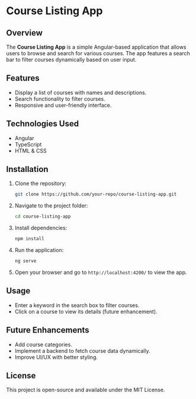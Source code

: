 # Course Listing App

## Overview
The **Course Listing App** is a simple Angular-based application that allows users to browse and search for various courses. The app features a search bar to filter courses dynamically based on user input.

## Features
- Display a list of courses with names and descriptions.
- Search functionality to filter courses.
- Responsive and user-friendly interface.

## Technologies Used
- Angular
- TypeScript
- HTML & CSS

## Installation
1. Clone the repository:
   ```bash
   git clone https://github.com/your-repo/course-listing-app.git
   ```
2. Navigate to the project folder:
   ```bash
   cd course-listing-app
   ```
3. Install dependencies:
   ```bash
   npm install
   ```
4. Run the application:
   ```bash
   ng serve
   ```
5. Open your browser and go to `http://localhost:4200/` to view the app.

## Usage
- Enter a keyword in the search box to filter courses.
- Click on a course to view its details (future enhancement).

## Future Enhancements
- Add course categories.
- Implement a backend to fetch course data dynamically.
- Improve UI/UX with better styling.

## License
This project is open-source and available under the MIT License.


